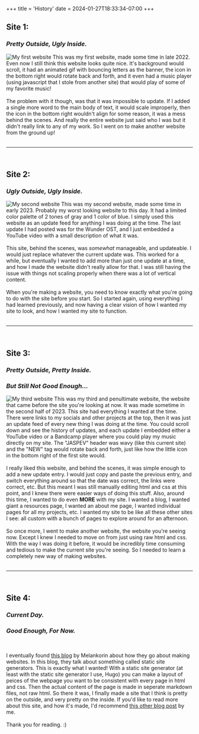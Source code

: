 +++
title = 'History'
date = 2024-01-27T18:33:34-07:00
+++

## Site 1:
### *Pretty Outside, Ugly Inside.*

![My first website](/images/history01.png)
This was my first website, made some time in late 2022. Even now I still think this website looks quite nice. It's background would scroll, it had an animated gif with bouncing letters as the banner, the icon in the bottom right would rotate back and forth, and it even had a music player (using javascript that I stole from another site) that would play of some of my favorite music!
<br>
<br>
The problem with it though, was that it was impossible to update. If I added a single more word to the main body of text, it would scale improperly, then the icon in the bottom right wouldn't align for some reason, it was a mess behind the scenes. And really the entire website just said who I was but it didn't really link to any of my work. So I went on to make another website from the ground up!
<br>
<br>
<hr>
<br>

## Site 2:
### *Ugly Outside, Ugly Inside.*

![My second website](/images/history02.png)
This was my second website, made some time in early 2023. Probably my worst looking website to this day. It had a limited color palette of 2 tones of gray and 1 color of blue. I simply used this website as an update feed for anything I was doing at the time. The last update I had posted was for the Wunder OST, and I just embedded a YouTube video with a small description of what it was.
<br>
<br>
This site, behind the scenes, was *somewhat* manageable, and updateable. I would just replace whatever the current update was. This worked for a while, but eventually I wanted to add more than just one update at a time, and how I made the website didn't really allow for that. I was still having the issue with things not scaling properly when there was a lot of vertical content.
<br>
<br>
When you're making a website, you need to know exactly what you're going to do with the site before you start. So I started again, using everything I had learned previously, and now having a clear vision of how I wanted my site to look, and how I wanted my site to function.
<br>
<br>
<hr>
<br>

## Site 3:
### *Pretty Outside, Pretty Inside.*
### *But Still Not Good Enough...*

![My third website](/images/history03.png)
This was my third and penultimate website, the website that came before the site you're looking at now. It was made sometime in the second half of 2023. This site had everything I wanted at the time. There were links to my socials and other projects at the top, then it was just an update feed of every new thing I was doing at the time. You could scroll down and see the history of updates, and each update I embedded either a YouTube video or a Bandcamp player where you could play my music directly on my site. The "JASPEV" header was wavy (like this current site) and the "NEW" tag would rotate back and forth, just like how the little icon in the bottom right of the first site would.
<br>
<br>
I really liked this website, and behind the scenes, it was simple enough to add a new update entry. I would just copy and paste the previous entry, and switch everything around so that the date was correct, the links were correct, etc. But this meant I was still manually editing html and css at this point, and I knew there were easier ways of doing this stuff. Also, around this time, I wanted to do even **MORE** with my site. I wanted a blog, I wanted giant a resources page, I wanted an about me page, I wanted individual pages for all my projects, etc. I wanted my site to be like all these other sites I see: all custom with a bunch of pages to explore around for an afternoon.
<br>
<br>
So once more, I went to make another website, the website you're seeing now. Except I knew I needed to move on from just using raw html and css. With the way I was doing it before, it would be incredibly time consuming and tedious to make the current site you're seeing. So I needed to learn a completely new way of making websites.
<br>
<br>
<hr>
<br>

## Site 4:
### *Current Day.*
### *Good Enough, For Now.*

<br>

I eventually found [this blog](https://melankorin.net/blog/2023/06/19/) by Melankorin about how they go about making websites. In this blog, they talk about something called static site generators. This is exactly what I wanted! With a static site generator (at least with the static site generator I use, Hugo) you can make a layout of peices of the webpage you want to be consistent with every page in html and css. Then the actual content of the page is made in seperate markdown files, not raw html. So there it was, I finally made a site that I think is pretty on the outside, and very pretty on the inside. If you'd like to read more about this site, and how it's made, I'd recommend [this other blog post]() by me.
<br>
<br>
Thank you for reading. :)